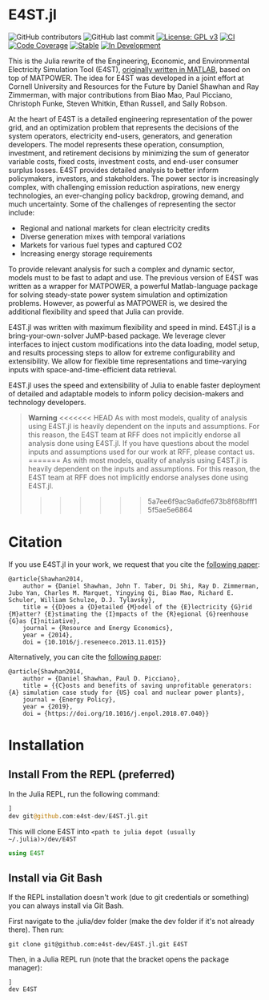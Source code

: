 # E4ST.jl

![GitHub contributors](https://img.shields.io/github/contributors/e4st-dev/E4ST.jl?logo=GitHub)
![GitHub last commit](https://img.shields.io/github/last-commit/e4st-dev/E4ST.jl/main?logo=GitHub)
[![License: GPL v3](https://img.shields.io/badge/License-GPLv3-blue.svg)](https://www.gnu.org/licenses/gpl-3.0)
[![CI](https://github.com/e4st-dev/E4ST.jl/workflows/CI/badge.svg)](https://github.com/e4st-dev/E4ST.jl/actions?query=workflow%3ACI)
[![Code Coverage](https://codecov.io/gh/e4st-dev/E4ST.jl/branch/main/graph/badge.svg)](https://codecov.io/gh/e4st-dev/E4ST.jl)
[![Stable](https://img.shields.io/badge/docs-stable-blue.svg)](https://e4st-dev.github.io/E4ST.jl/stable/)
[![In Development](https://img.shields.io/badge/docs-dev-blue.svg)](https://e4st-dev.github.io/E4ST.jl/dev/)

This is the Julia rewrite of the Engineering, Economic, and Environmental Electricity Simulation Tool (E4ST), [originally written in MATLAB](https://github.com/e4st-dev/e4st-mp), based on top of MATPOWER.  The idea for E4ST was developed in a joint effort at Cornell University and Resources for the Future by Daniel Shawhan and Ray Zimmerman, with major contributions from Biao Mao, Paul Picciano, Christoph Funke, Steven Whitkin, Ethan Russell, and Sally Robson.

At the heart of E4ST is a detailed engineering representation of the power grid, and an optimization problem that represents the decisions of the system operators, electricity end-users, generators, and generation developers. The model represents these operation, consumption, investment, and retirement decisions by minimizing the sum of generator variable costs, fixed costs, investment costs, and end-user consumer surplus losses. E4ST provides detailed analysis to better inform policymakers, investors, and stakeholders.
The power sector is increasingly complex, with challenging emission reduction aspirations, new energy technologies, an ever-changing policy backdrop, growing demand, and much uncertainty. Some of the challenges of representing the sector include:
* Regional and national markets for clean electricity credits
* Diverse generation mixes with temporal variations
* Markets for various fuel types and captured CO2
* Increasing energy storage requirements

To provide relevant analysis for such a complex and dynamic sector, models must to be fast to adapt and use. The previous version of E4ST was written as a wrapper for MATPOWER, a powerful Matlab-language package for solving steady-state power system simulation and optimization problems. However, as powerful as MATPOWER is, we desired the additional flexibility and speed that Julia can provide.

E4ST.jl was written with maximum flexibility and speed in mind. E4ST.jl is a bring-your-own-solver JuMP-based package. We leverage clever interfaces to inject custom modifications into the data loading, model setup, and results processing steps to allow for extreme configurability and extensibility. We allow for flexible time representations and time-varying inputs with space-and-time-efficient data retrieval.

E4ST.jl uses the speed and extensibility of Julia to enable faster deployment of detailed and adaptable models to inform policy decision-makers and technology developers.

> **Warning**
<<<<<<< HEAD
> As with most models, quality of analysis using E4ST.jl is heavily dependent on the inputs and assumptions.  For this reason, the E4ST team at RFF does not implicitly endorse all analysis done using E4ST.jl. If you have questions about the model inputs and assumptions used for our work at RFF, please contact us.
=======
> As with most models, quality of analysis using E4ST.jl is heavily dependent on the inputs and assumptions.  For this reason, the E4ST team at RFF does not implicitly endorse analyses done using E4ST.jl.
>>>>>>> 5a7ee6f9ac9a6dfe673b8f68bfff15f5ae5e6864

# Citation
If you use E4ST.jl in your work, we request that you cite the [following paper](https://www.sciencedirect.com/science/article/abs/pii/S0928765513000900): 

```
@article{Shawhan2014,
    author = {Daniel Shawhan, John T. Taber, Di Shi, Ray D. Zimmerman, Jubo Yan, Charles M. Marquet, Yingying Qi, Biao Mao, Richard E. Schuler, William Schulze, D.J. Tylavsky},
    title = {{D}oes a {D}etailed {M}odel of the {E}lectricity {G}rid {M}atter? {E}stimating the {I}mpacts of the {R}egional {G}reenhouse {G}as {I}nitiative},
    journal = {Resource and Energy Economics},
    year = {2014},
    doi = {10.1016/j.reseneeco.2013.11.015}}
```

Alternatively, you can cite the [following paper](https://www.sciencedirect.com/science/article/abs/pii/S0301421518304865): 

```
@article{Shawhan2014,
    author = {Daniel Shawhan, Paul D. Picciano},
    title = {{C}osts and benefits of saving unprofitable generators: {A} simulation case study for {US} coal and nuclear power plants},
    journal = {Energy Policy},
    year = {2019},
    doi = {https://doi.org/10.1016/j.enpol.2018.07.040}}
```
# Installation

## Install From the REPL (preferred)

In the Julia REPL, run the following command:

```julia
]
dev git@github.com:e4st-dev/E4ST.jl.git
```
This will clone E4ST into `<path to julia depot (usually ~/.julia)>/dev/E4ST`

```julia
using E4ST
```

## Install via Git Bash

If the REPL installation doesn't work (due to git credentials or something) you can always install via Git Bash.

First navigate to the .julia/dev folder (make the dev folder if it's not already there).  Then run:

```
git clone git@github.com:e4st-dev/E4ST.jl.git E4ST
```

Then, in a Julia REPL run (note that the bracket opens the package manager):
```
]
dev E4ST
```